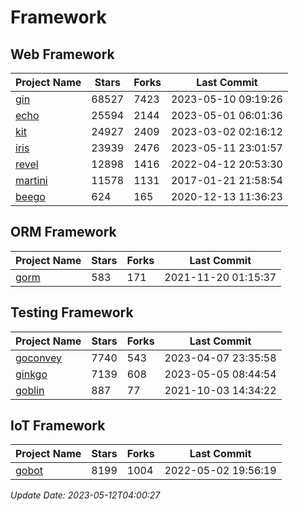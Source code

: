 # Framework

## Web Framework
| Project Name | Stars | Forks | Last Commit |
| ------------ | ----- | ----- | ----------- |
| [gin](https://github.com/gin-gonic/gin) | 68527 | 7423 | 2023-05-10 09:19:26 |
| [echo](https://github.com/labstack/echo) | 25594 | 2144 | 2023-05-01 06:01:36 |
| [kit](https://github.com/go-kit/kit) | 24927 | 2409 | 2023-03-02 02:16:12 |
| [iris](https://github.com/kataras/iris) | 23939 | 2476 | 2023-05-11 23:01:57 |
| [revel](https://github.com/revel/revel) | 12898 | 1416 | 2022-04-12 20:53:30 |
| [martini](https://github.com/go-martini/martini) | 11578 | 1131 | 2017-01-21 21:58:54 |
| [beego](https://github.com/astaxie/beego) | 624 | 165 | 2020-12-13 11:36:23 |

## ORM Framework
| Project Name | Stars | Forks | Last Commit |
| ------------ | ----- | ----- | ----------- |
| [gorm](https://github.com/jinzhu/gorm) | 583 | 171 | 2021-11-20 01:15:37 |

## Testing Framework
| Project Name | Stars | Forks | Last Commit |
| ------------ | ----- | ----- | ----------- |
| [goconvey](https://github.com/smartystreets/goconvey) | 7740 | 543 | 2023-04-07 23:35:58 |
| [ginkgo](https://github.com/onsi/ginkgo) | 7139 | 608 | 2023-05-05 08:44:54 |
| [goblin](https://github.com/franela/goblin) | 887 | 77 | 2021-10-03 14:34:22 |

## IoT Framework
| Project Name | Stars | Forks | Last Commit |
| ------------ | ----- | ----- | ----------- |
| [gobot](https://github.com/hybridgroup/gobot) | 8199 | 1004 | 2022-05-02 19:56:19 |

*Update Date: 2023-05-12T04:00:27*